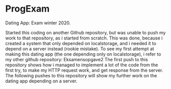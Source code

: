# ProgExam

Dating App: Exam winter 2020.

Started this coding on another Github repository, but was unable to push my work to that repository, as i started from scratch.
This was done, because i created a system that only depended on localstorage, and i needed it to depend on a server instead (rookie mistake). 
To see my first attempt at making this dating app (the one depending only on localstorage), i refer to my other github repository: Eksamensopgave2
The first push to this repository shows how i managed to implement a lot of the code from the first try, to make my HTTP request work, and get response from the server.
The following pushes to this repository will show my further work on the dating app depending on a server. 
